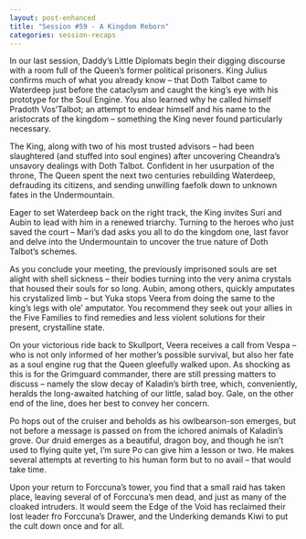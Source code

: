 ```yaml
---
layout: post-enhanced
title: "Session #59 - A Kingdom Reborn"
categories: session-recaps
---
```


In our last session, Daddy’s Little Diplomats begin their digging discourse with a room full of the Queen’s former political prisoners. King Julius confirms much of what you already know – that Doth Talbot came to Waterdeep just before the cataclysm and caught the king’s eye with his prototype for the Soul Engine. You also learned why he called himself Pradoth Vos’Talbot; an attempt to endear himself and his name to the aristocrats of the kingdom – something the King never found particularly necessary.

The King, along with two of his most trusted advisors – had been slaughtered (and stuffed into soul engines) after uncovering Cheandra’s unsavory dealings with Doth Talbot. Confident in her usurpation of the throne, The Queen spent the next two centuries rebuilding Waterdeep, defrauding its citizens, and sending unwilling faefolk down to unknown fates in the Undermountain.  

Eager to set Waterdeep back on the right track, the King invites Suri and Aubin to lead with him in a renewed triarchy. Turning to the heroes who just saved the court – Mari’s dad asks you all to do the kingdom one, last favor and delve into the Undermountain to uncover the true nature of Doth Talbot’s schemes.

As you conclude your meeting, the previously imprisoned souls are set alight with shell sickness – their bodies turning into the very anima crystals that housed their souls for so long. Aubin, among others, quickly amputates his crystalized limb – but Yuka stops Veera from doing the same to the king’s legs with ole’ amputator. You recommend they seek out your allies in the Five Families to find remedies and less violent solutions for their present, crystalline state.

On your victorious ride back to Skullport, Veera receives a call from Vespa – who is not only informed of her mother’s possible survival, but also her fate as a soul engine rug that the Queen gleefully walked upon. As shocking as this is for the Grimguard commander, there are still pressing matters to discuss – namely the slow decay of Kaladin’s birth tree, which, conveniently, heralds the long-awaited hatching of our little, salad boy. Gale, on the other end of the line, does her best to convey her concern.

Po hops out of the cruiser and beholds as his owlbearson-son emerges, but not before a message is passed on from the ichored animals of Kaladin’s grove. Our druid emerges as a beautiful, dragon boy, and though he isn’t used to flying quite yet, I’m sure Po can give him a lesson or two. He makes several attempts at reverting to his human form but to no avail – that would take time.

Upon your return to Forccuna’s tower, you find that a small raid has taken place, leaving several of of Forccuna’s men dead, and just as many of the cloaked intruders. It would seem the Edge of the Void has reclaimed their lost leader fro Forccuna’s Drawer, and the Underking demands Kiwi to put  the cult down once and for all.
